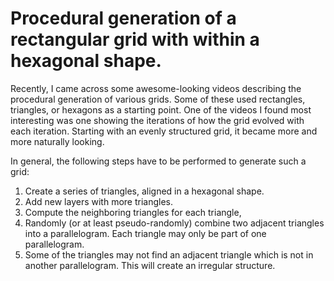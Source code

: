 # Procedural generation of a rectangular grid with within a hexagonal shape.

Recently, I came across some awesome-looking videos describing the procedural generation of various grids. Some of these used rectangles, triangles, or hexagons as a starting point. One of the videos I found most interesting was one showing the iterations of how the grid evolved with each iteration. Starting with an evenly structured grid, it became more and more naturally looking. 

In general, the following steps have to be performed to generate such a grid:

1. Create a series of triangles, aligned in a hexagonal shape.
2. Add new layers with more triangles.
3. Compute the neighboring triangles for each triangle,
4. Randomly (or at least pseudo-randomly) combine two adjacent triangles into a parallelogram. Each triangle may only be part of one parallelogram.
5. Some of the triangles may not find an adjacent triangle which is not in another parallelogram. This will create an irregular structure.
